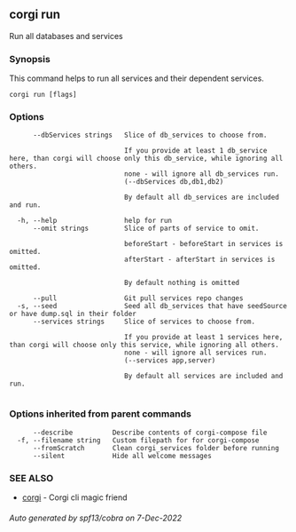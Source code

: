 ## corgi run

Run all databases and services

### Synopsis

This command helps to run all services and their dependent services.

```
corgi run [flags]
```

### Options

```
      --dbServices strings   Slice of db_services to choose from.
                             
                             If you provide at least 1 db_service here, than corgi will choose only this db_service, while ignoring all others.
                             none - will ignore all db_services run.
                             (--dbServices db,db1,db2)
                             
                             By default all db_services are included and run.
                             		
  -h, --help                 help for run
      --omit strings         Slice of parts of service to omit.
                             
                             beforeStart - beforeStart in services is omitted.
                             afterStart - afterStart in services is omitted.
                             
                             By default nothing is omitted
                             		
      --pull                 Git pull services repo changes
  -s, --seed                 Seed all db_services that have seedSource or have dump.sql in their folder
      --services strings     Slice of services to choose from.
                             
                             If you provide at least 1 services here, than corgi will choose only this service, while ignoring all others.
                             none - will ignore all services run.
                             (--services app,server)
                             
                             By default all services are included and run.
                             		
```

### Options inherited from parent commands

```
      --describe          Describe contents of corgi-compose file
  -f, --filename string   Custom filepath for for corgi-compose
      --fromScratch       Clean corgi_services folder before running
      --silent            Hide all welcome messages
```

### SEE ALSO

* [corgi](corgi.md)	 - Corgi cli magic friend

###### Auto generated by spf13/cobra on 7-Dec-2022
